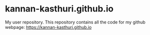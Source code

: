 # kannan-kasthuri.github.io
My user repository.
This repository contains all the code for my github webpage: https://kannan-kasthuri.github.io
